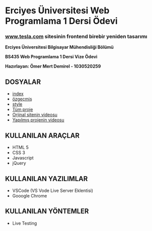 # Erciyes Üniversitesi Web Programlama 1 Dersi Ödevi

### www.tesla.com sitesinin frontend birebir yeniden tasarımı

**Erciyes Üniversitesi Bilgisayar Mühendisliği Bölümü**

**BS435 Web Programlama 1 Dersi Vize Ödevi**

**Hazırlayan: Ömer Mert Demirel - 1030520259**

## DOSYALAR
- [index](index.html)
- [özgeçmiş](cv.html)
- [style](style.css)
- [Tüm proje](Tesla.zip)
- [Orjinal sitenin videosu](Testing/Orjinal.mp4)
- [Yapılmış projenin videosu](Testing/Yapılmış.mp4)

## KULLANILAN ARAÇLAR
- HTML 5
- CSS 3
- Javascript
- jQuery

## KULLANILAN YAZILIMLAR
- VSCode (VS Vode Live Server Eklentisi)
- Gooogle Chrome

## KULLANILAN YÖNTEMLER
- Live Testing

